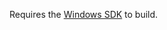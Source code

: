 Requires the [Windows SDK](https://developer.microsoft.com/en-us/windows/downloads/windows-sdk/) to
build.
